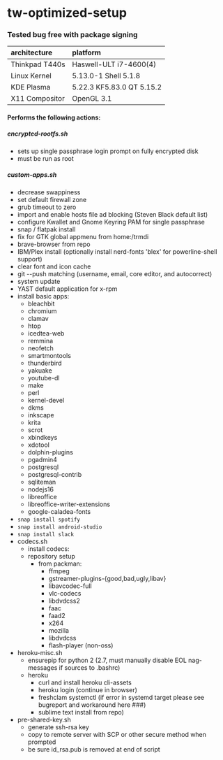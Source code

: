 # tw-optimized-setup
### Tested bug free with package signing
  | architecture        | platform                   |
  | :-------------------|:---------------------------|
  | Thinkpad T440s      | Haswell-ULT i7-4600(4)     |
  | Linux Kernel        | 5.13.0-1 Shell 5.1.8       |
  | KDE Plasma          | 5.22.3 KF5.83.0 QT 5.15.2  |
  | X11 Compositor      | OpenGL 3.1                 |       
#### Performs the following actions:
  ##### encrypted-rootfs.sh 
   * sets up single passphrase login prompt on fully encrypted disk
   * must be run as root
  ##### custom-apps.sh
   * decrease swappiness
   * set default firewall zone
   * grub timeout to zero 
   * import and enable hosts file ad blocking (Steven Black default list)
   * configure Kwallet and Gnome Keyring PAM for single passphrase 
   * snap / flatpak install
   * fix for GTK global appmenu from home:/trmdi
   * brave-browser from repo
   * IBM/Plex install (optionally install nerd-fonts 'blex' for powerline-shell support)
   * clear font and icon cache
   * git --push matching (username, email, core editor, and autocorrect)
   * system update
   * YAST default application for x-rpm 
   * install basic apps:
     * bleachbit 
     * chromium 
     * clamav 
     * htop 
     * icedtea-web
     * remmina 
     * neofetch 
     * smartmontools 
     * thunderbird 
     * yakuake 
     * youtube-dl 
     * make 
     * perl 
     * kernel-devel 
     * dkms 
     * inkscape
     * krita
     * scrot 
     * xbindkeys 
     * xdotool 
     * dolphin-plugins 
     * pgadmin4 
     * postgresql 
     * postgresql-contrib 
     * sqliteman 
     * nodejs16
     * libreoffice 
     * libreoffice-writer-extensions 
     * google-caladea-fonts
   * `snap install spotify`
   * `snap install android-studio`
   * `snap install slack`
* codecs.sh
  * install codecs:
  * repository setup
    * from packman:
      * ffmpeg 
      * gstreamer-plugins-{good,bad,ugly,libav} 
      * libavcodec-full 
      * vlc-codecs 
      * libdvdcss2 
      * faac 
      * faad2 
      * x264
      * mozilla 
      * libdvdcss
      * flash-player (non-oss) 
* heroku-misc.sh
  * ensurepip for python 2 (2.7, must manually disable EOL nag-messages if sources to .bashrc)
  * heroku
    * curl and install heroku cli-assets
    * heroku login (continue in browser)
    * freshclam systemctl (if error in systemd target please see bugreport and workaround here ###)
    * sublime text install from repo)
* pre-shared-key.sh
    * generate ssh-rsa key
    * copy to remote server with SCP or other secure method when prompted
    * be sure id_rsa.pub is removed at end of script
